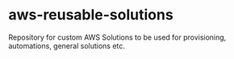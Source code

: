 # aws-reusable-solutions
Repository for custom AWS Solutions to be used for provisioning, automations, general solutions etc. 
